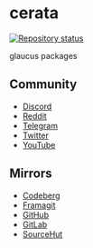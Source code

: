 # cerata
[![Repository status](https://repology.org/badge/repository-big/glaucus.svg)](
https://repology.org/repository/glaucus)

glaucus packages

## Community
- [Discord](https://discord.gg/nDKNmNc)
- [Reddit](https://www.reddit.com/r/glaucus)
- [Telegram](https://t.me/glaucuslinux)
- [Twitter](https://twitter.com/glaucuslinux)
- [YouTube](https://www.youtube.com/@glaucuslinux)

## Mirrors
- [Codeberg](https://codeberg.org/glaucuslinux/cerata)
- [Framagit](https://framagit.org/glaucuslinux/cerata)
- [GitHub](https://github.com/glaucuslinux/cerata)
- [GitLab](https://gitlab.com/glaucuslinux/cerata)
- [SourceHut](https://git.sr.ht/~glaucuslinux/cerata)
